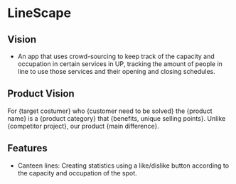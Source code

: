 # LineScape

## Vision
- An app that uses crowd-sourcing to keep track of the capacity and occupation in certain services in UP, tracking the amount of people in line to use those services and their opening and closing schedules.

## Product Vision

For {target costumer} who {customer need to be solved} the {product name} is a {product category} that {benefits, unique selling points}. Unlike {competitor project}, our product {main difference}.

## Features
- Canteen lines: Creating statistics using a like/dislike button according to the capacity and occupation of the spot.

